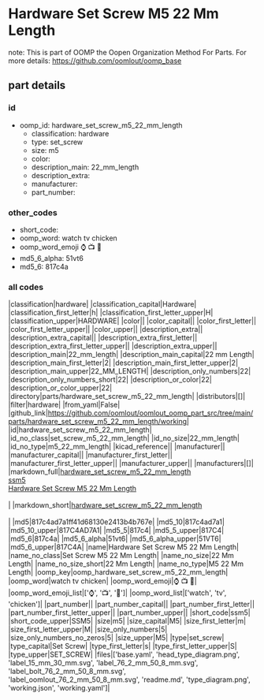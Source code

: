 # Hardware Set Screw M5 22 Mm Length  

note: This is part of OOMP the Oopen Organization Method For Parts. For more details: https://github.com/oomlout/oomp_base

##  part details





### id
* oomp_id: hardware_set_screw_m5_22_mm_length
  * classification: hardware
  * type: set_screw
  * size: m5
  * color: 
  * description_main: 22_mm_length
  * description_extra: 
  * manufacturer: 
  * part_number: 

### other_codes
* short_code: 
* oomp_word: watch tv chicken
* oomp_word_emoji :watch: :tv: :chicken:
* md5_6_alpha: 51vt6
* md5_6: 817c4a

### all codes 
|classification|hardware|
|classification_capital|Hardware|
|classification_first_letter|h|
|classification_first_letter_upper|H|
|classification_upper|HARDWARE|
|color||
|color_capital||
|color_first_letter||
|color_first_letter_upper||
|color_upper||
|description_extra||
|description_extra_capital||
|description_extra_first_letter||
|description_extra_first_letter_upper||
|description_extra_upper||
|description_main|22_mm_length|
|description_main_capital|22 mm Length|
|description_main_first_letter|2|
|description_main_first_letter_upper|2|
|description_main_upper|22_MM_LENGTH|
|description_only_numbers|22|
|description_only_numbers_short|22|
|description_or_color|22|
|description_or_color_upper|22|
|directory|parts/hardware_set_screw_m5_22_mm_length|
|distributors|[]|
|filter|hardware|
|from_yaml|False|
|github_link|https://github.com/oomlout/oomlout_oomp_part_src/tree/main/parts/hardware_set_screw_m5_22_mm_length/working|
|id|hardware_set_screw_m5_22_mm_length|
|id_no_class|set_screw_m5_22_mm_length|
|id_no_size|22_mm_length|
|id_no_type|m5_22_mm_length|
|kicad_reference||
|manufacturer||
|manufacturer_capital||
|manufacturer_first_letter||
|manufacturer_first_letter_upper||
|manufacturer_upper||
|manufacturers|[]|
|markdown_full|[hardware_set_screw_m5_22_mm_length](https://github.com/oomlout/oomlout_oomp_part_src/tree/main/parts/hardware_set_screw_m5_22_mm_length/working)<br>[ssm5](https://github.com/oomlout/oomlout_oomp_part_src/tree/main/parts/hardware_set_screw_m5_22_mm_length/working)<br>[Hardware Set Screw M5 22 Mm Length](https://github.com/oomlout/oomlout_oomp_part_src/tree/main/parts/hardware_set_screw_m5_22_mm_length/working)<br><br>|
|markdown_short|[hardware_set_screw_m5_22_mm_length](https://github.com/oomlout/oomlout_oomp_part_src/tree/main/parts/hardware_set_screw_m5_22_mm_length/working)<br><br>|
|md5|817c4ad7a1ff41d68130e2413b4b767e|
|md5_10|817c4ad7a1|
|md5_10_upper|817C4AD7A1|
|md5_5|817c4|
|md5_5_upper|817C4|
|md5_6|817c4a|
|md5_6_alpha|51vt6|
|md5_6_alpha_upper|51VT6|
|md5_6_upper|817C4A|
|name|Hardware Set Screw M5 22 Mm Length|
|name_no_class|Set Screw M5 22 Mm Length|
|name_no_size|22 Mm Length|
|name_no_size_short|22 Mm Length|
|name_no_type|M5 22 Mm Length|
|oomp_key|oomp_hardware_set_screw_m5_22_mm_length|
|oomp_word|watch tv chicken|
|oomp_word_emoji|:watch: :tv: :chicken:|
|oomp_word_emoji_list|[':watch:', ':tv:', ':chicken:']|
|oomp_word_list|['watch', 'tv', 'chicken']|
|part_number||
|part_number_capital||
|part_number_first_letter||
|part_number_first_letter_upper||
|part_number_upper||
|short_code|ssm5|
|short_code_upper|SSM5|
|size|m5|
|size_capital|M5|
|size_first_letter|m|
|size_first_letter_upper|M|
|size_only_numbers|5|
|size_only_numbers_no_zeros|5|
|size_upper|M5|
|type|set_screw|
|type_capital|Set Screw|
|type_first_letter|s|
|type_first_letter_upper|S|
|type_upper|SET_SCREW|
|files|['base.yaml', 'head_type_diagram.png', 'label_15_mm_30_mm.svg', 'label_76_2_mm_50_8_mm.svg', 'label_bolt_76_2_mm_50_8_mm.svg', 'label_oomlout_76_2_mm_50_8_mm.svg', 'readme.md', 'type_diagram.png', 'working.json', 'working.yaml']|
